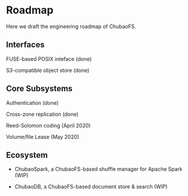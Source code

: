 # Roadmap

Here we draft the engineering roadmap of ChubaoFS. 

## Interfaces

FUSE-based POSIX inteface (done)

S3-compatible object store (done)


## Core Subsystems

Authentication (done)

Cross-zone replication (done)

Reed-Solomon coding (April 2020)

Volume/file Lease (May 2020)


## Ecosystem

* ChubaoSpark, a ChubaoFS-based shuffle manager for Apache Spark (WIP)

* ChubaoDB, a ChubaoFS-based document store & search (WIP)







